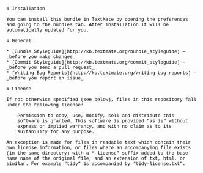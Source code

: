 <!DOCTYPE html PUBLIC "-//W3C//DTD HTML 4.01//EN" "http://www.w3.org/TR/html4/strict.dtd">
<html>
<head>
  <meta http-equiv="Content-Type" content="text/html; charset=utf-8">
  <meta http-equiv="Content-Style-Type" content="text/css">
  <title></title>
  <meta name="Generator" content="Cocoa HTML Writer">
  <meta name="CocoaVersion" content="1404.47">
  <style type="text/css">
    p.p1 {margin: 0.0px 0.0px 0.0px 0.0px; line-height: 14.0px; font: 12.0px Courier; color: #000000; -webkit-text-stroke: #000000}
    p.p2 {margin: 0.0px 0.0px 0.0px 0.0px; line-height: 14.0px; font: 12.0px Courier; color: #000000; -webkit-text-stroke: #000000; min-height: 14.0px}
    span.s1 {font-kerning: none}
    span.Apple-tab-span {white-space:pre}
  </style>
</head>
<body>
<p class="p1"><span class="s1"># Installation</span></p>
<p class="p2"><span class="s1"></span><br></p>
<p class="p1"><span class="s1">You can install this bundle in TextMate by opening the preferences and going to the bundles tab. After installation it will be automatically updated for you.</span></p>
<p class="p2"><span class="s1"></span><br></p>
<p class="p1"><span class="s1"># General</span></p>
<p class="p2"><span class="s1"></span><br></p>
<p class="p1"><span class="s1">* [Bundle Styleguide](http://kb.textmate.org/bundle_styleguide) — _before you make changes_</span></p>
<p class="p1"><span class="s1">* [Commit Styleguide](http://kb.textmate.org/commit_styleguide) — _before you send a pull request_</span></p>
<p class="p1"><span class="s1">* [Writing Bug Reports](http://kb.textmate.org/writing_bug_reports) — _before you report an issue_</span></p>
<p class="p2"><span class="s1"></span><br></p>
<p class="p1"><span class="s1"># License</span></p>
<p class="p2"><span class="s1"></span><br></p>
<p class="p1"><span class="s1">If not otherwise specified (see below), files in this repository fall under the following license:</span></p>
<p class="p2"><span class="s1"></span><br></p>
<p class="p1"><span class="s1"><span class="Apple-tab-span">	</span>Permission to copy, use, modify, sell and distribute this</span></p>
<p class="p1"><span class="s1"><span class="Apple-tab-span">	</span>software is granted. This software is provided "as is" without</span></p>
<p class="p1"><span class="s1"><span class="Apple-tab-span">	</span>express or implied warranty, and with no claim as to its</span></p>
<p class="p1"><span class="s1"><span class="Apple-tab-span">	</span>suitability for any purpose.</span></p>
<p class="p2"><span class="s1"></span><br></p>
<p class="p1"><span class="s1">An exception is made for files in readable text which contain their own license information, or files where an accompanying file exists (in the same directory) with a “-license” suffix added to the base-name name of the original file, and an extension of txt, html, or similar. For example “tidy” is accompanied by “tidy-license.txt”.</span></p>
</body>
</html>
